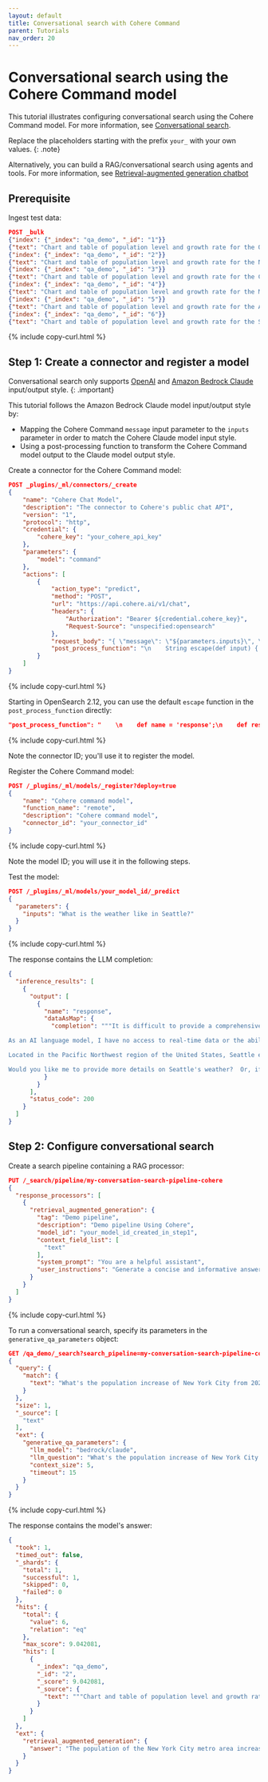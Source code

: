 ```yaml
---
layout: default
title: Conversational search with Cohere Command
parent: Tutorials
nav_order: 20
---
```


# Conversational search using the Cohere Command model

This tutorial illustrates configuring conversational search using the Cohere Command model. For more information, see [Conversational search]({{site.url}}{{site.baseurl}}/search-plugins/conversational-search/).

Replace the placeholders starting with the prefix `your_` with your own values.
{: .note}

Alternatively, you can build a RAG/conversational search using agents and tools. For more information, see [Retrieval-augmented generation chatbot]({{site.url}}{{site.baseurl}}/ml-commons-plugin/tutorials/rag-conversational-agent/)

## Prerequisite

Ingest test data:

```json
POST _bulk
{"index": {"_index": "qa_demo", "_id": "1"}}
{"text": "Chart and table of population level and growth rate for the Ogden-Layton metro area from 1950 to 2023. United Nations population projections are also included through the year 2035.\nThe current metro area population of Ogden-Layton in 2023 is 750,000, a 1.63% increase from 2022.\nThe metro area population of Ogden-Layton in 2022 was 738,000, a 1.79% increase from 2021.\nThe metro area population of Ogden-Layton in 2021 was 725,000, a 1.97% increase from 2020.\nThe metro area population of Ogden-Layton in 2020 was 711,000, a 2.16% increase from 2019."}
{"index": {"_index": "qa_demo", "_id": "2"}}
{"text": "Chart and table of population level and growth rate for the New York City metro area from 1950 to 2023. United Nations population projections are also included through the year 2035.\\nThe current metro area population of New York City in 2023 is 18,937,000, a 0.37% increase from 2022.\\nThe metro area population of New York City in 2022 was 18,867,000, a 0.23% increase from 2021.\\nThe metro area population of New York City in 2021 was 18,823,000, a 0.1% increase from 2020.\\nThe metro area population of New York City in 2020 was 18,804,000, a 0.01% decline from 2019."}
{"index": {"_index": "qa_demo", "_id": "3"}}
{"text": "Chart and table of population level and growth rate for the Chicago metro area from 1950 to 2023. United Nations population projections are also included through the year 2035.\\nThe current metro area population of Chicago in 2023 is 8,937,000, a 0.4% increase from 2022.\\nThe metro area population of Chicago in 2022 was 8,901,000, a 0.27% increase from 2021.\\nThe metro area population of Chicago in 2021 was 8,877,000, a 0.14% increase from 2020.\\nThe metro area population of Chicago in 2020 was 8,865,000, a 0.03% increase from 2019."}
{"index": {"_index": "qa_demo", "_id": "4"}}
{"text": "Chart and table of population level and growth rate for the Miami metro area from 1950 to 2023. United Nations population projections are also included through the year 2035.\\nThe current metro area population of Miami in 2023 is 6,265,000, a 0.8% increase from 2022.\\nThe metro area population of Miami in 2022 was 6,215,000, a 0.78% increase from 2021.\\nThe metro area population of Miami in 2021 was 6,167,000, a 0.74% increase from 2020.\\nThe metro area population of Miami in 2020 was 6,122,000, a 0.71% increase from 2019."}
{"index": {"_index": "qa_demo", "_id": "5"}}
{"text": "Chart and table of population level and growth rate for the Austin metro area from 1950 to 2023. United Nations population projections are also included through the year 2035.\\nThe current metro area population of Austin in 2023 is 2,228,000, a 2.39% increase from 2022.\\nThe metro area population of Austin in 2022 was 2,176,000, a 2.79% increase from 2021.\\nThe metro area population of Austin in 2021 was 2,117,000, a 3.12% increase from 2020.\\nThe metro area population of Austin in 2020 was 2,053,000, a 3.43% increase from 2019."}
{"index": {"_index": "qa_demo", "_id": "6"}}
{"text": "Chart and table of population level and growth rate for the Seattle metro area from 1950 to 2023. United Nations population projections are also included through the year 2035.\\nThe current metro area population of Seattle in 2023 is 3,519,000, a 0.86% increase from 2022.\\nThe metro area population of Seattle in 2022 was 3,489,000, a 0.81% increase from 2021.\\nThe metro area population of Seattle in 2021 was 3,461,000, a 0.82% increase from 2020.\\nThe metro area population of Seattle in 2020 was 3,433,000, a 0.79% increase from 2019."}
```
{% include copy-curl.html %}

## Step 1: Create a connector and register a model

Conversational search only supports [OpenAI](https://github.com/opensearch-project/ml-commons/blob/2.x/docs/remote_inference_blueprints/open_ai_connector_chat_blueprint.md) 
and [Amazon Bedrock Claude](https://github.com/opensearch-project/ml-commons/blob/2.x/docs/remote_inference_blueprints/bedrock_connector_anthropic_claude_blueprint.md) input/output style.
{: .important}

This tutorial follows the Amazon Bedrock Claude model input/output style by:
- Mapping the Cohere Command `message` input parameter to the `inputs`  parameter in order to match the Cohere Claude model input style.
- Using a post-processing function to transform the Cohere Command model output to the Claude model output style.

Create a connector for the Cohere Command model:

```json
POST _plugins/_ml/connectors/_create
{
    "name": "Cohere Chat Model",
    "description": "The connector to Cohere's public chat API",
    "version": "1",
    "protocol": "http",
    "credential": {
        "cohere_key": "your_cohere_api_key"
    },
    "parameters": {
        "model": "command"
    },
    "actions": [
        {
            "action_type": "predict",
            "method": "POST",
            "url": "https://api.cohere.ai/v1/chat",
            "headers": {
                "Authorization": "Bearer ${credential.cohere_key}",
                "Request-Source": "unspecified:opensearch"
            },
            "request_body": "{ \"message\": \"${parameters.inputs}\", \"model\": \"${parameters.model}\" }",
            "post_process_function": "\n    String escape(def input) { \n      if (input.contains(\"\\\\\")) {\n        input = input.replace(\"\\\\\", \"\\\\\\\\\");\n      }\n      if (input.contains(\"\\\"\")) {\n        input = input.replace(\"\\\"\", \"\\\\\\\"\");\n      }\n      if (input.contains('\r')) {\n        input = input = input.replace('\r', '\\\\r');\n      }\n      if (input.contains(\"\\\\t\")) {\n        input = input.replace(\"\\\\t\", \"\\\\\\\\\\\\t\");\n      }\n      if (input.contains('\n')) {\n        input = input.replace('\n', '\\\\n');\n      }\n      if (input.contains('\b')) {\n        input = input.replace('\b', '\\\\b');\n      }\n      if (input.contains('\f')) {\n        input = input.replace('\f', '\\\\f');\n      }\n      return input;\n    }\n    def name = 'response';\n    def result = params.text;\n    def json = '{ \"name\": \"' + name + '\",' +\n          '\"dataAsMap\": { \"completion\":  \"' + escape(result) +\n          '\"}}';\n    return json;\n   \n    "
        }
    ]
}
```
{% include copy-curl.html %}

Starting in OpenSearch 2.12, you can use the default `escape` function in the `post_process_function` directly:

```json
"post_process_function": "    \n    def name = 'response';\n    def result = params.text;\n    def json = '{ \"name\": \"' + name + '\",' +\n                 '\"dataAsMap\": { \"completion\":  \"' + escape(result) +\n               '\"}}';\n    return json;"
```
{% include copy-curl.html %}

Note the connector ID; you'll use it to register the model.

Register the Cohere Command model:

```json
POST /_plugins/_ml/models/_register?deploy=true
{
    "name": "Cohere command model",
    "function_name": "remote",
    "description": "Cohere command model",
    "connector_id": "your_connector_id"
}
```
{% include copy-curl.html %}

Note the model ID; you will use it in the following steps.

Test the model:

```json
POST /_plugins/_ml/models/your_model_id/_predict
{
  "parameters": {
    "inputs": "What is the weather like in Seattle?"
  }
}
```
{% include copy-curl.html %}

The response contains the LLM completion:

```json
{
  "inference_results": [
    {
      "output": [
        {
          "name": "response",
          "dataAsMap": {
            "completion": """It is difficult to provide a comprehensive answer without a specific location or time frame in mind. 

As an AI language model, I have no access to real-time data or the ability to provide live weather reports. Instead, I can offer some general information about Seattle's weather, which is known for its mild, wet climate. 

Located in the Pacific Northwest region of the United States, Seattle experiences a maritime climate with cool, dry summers and mild, wet winters. While it is best known for its rainy days, Seattle's annual rainfall is actually less than New York City and Boston. 

Would you like me to provide more details on Seattle's weather?  Or, if you have a specific date or location in mind, I can try to retrieve real-time or historical weather information for you."""
          }
        }
      ],
      "status_code": 200
    }
  ]
}
```

## Step 2: Configure conversational search

Create a search pipeline containing a RAG processor:

```json
PUT /_search/pipeline/my-conversation-search-pipeline-cohere
{
  "response_processors": [
    {
      "retrieval_augmented_generation": {
        "tag": "Demo pipeline",
        "description": "Demo pipeline Using Cohere",
        "model_id": "your_model_id_created_in_step1",
        "context_field_list": [
          "text"
        ],
        "system_prompt": "You are a helpful assistant",
        "user_instructions": "Generate a concise and informative answer in less than 100 words for the given question"
      }
    }
  ]
}
```
{% include copy-curl.html %}

To run a conversational search, specify its parameters in the `generative_qa_parameters` object:

```json
GET /qa_demo/_search?search_pipeline=my-conversation-search-pipeline-cohere
{
  "query": {
    "match": {
      "text": "What's the population increase of New York City from 2021 to 2023?"
    }
  },
  "size": 1,
  "_source": [
    "text"
  ],
  "ext": {
    "generative_qa_parameters": {
      "llm_model": "bedrock/claude",
      "llm_question": "What's the population increase of New York City from 2021 to 2023?",
      "context_size": 5,
      "timeout": 15
    }
  }
}
```
{% include copy-curl.html %}

The response contains the model's answer:

```json
{
  "took": 1,
  "timed_out": false,
  "_shards": {
    "total": 1,
    "successful": 1,
    "skipped": 0,
    "failed": 0
  },
  "hits": {
    "total": {
      "value": 6,
      "relation": "eq"
    },
    "max_score": 9.042081,
    "hits": [
      {
        "_index": "qa_demo",
        "_id": "2",
        "_score": 9.042081,
        "_source": {
          "text": """Chart and table of population level and growth rate for the New York City metro area from 1950 to 2023. United Nations population projections are also included through the year 2035.\nThe current metro area population of New York City in 2023 is 18,937,000, a 0.37% increase from 2022.\nThe metro area population of New York City in 2022 was 18,867,000, a 0.23% increase from 2021.\nThe metro area population of New York City in 2021 was 18,823,000, a 0.1% increase from 2020.\nThe metro area population of New York City in 2020 was 18,804,000, a 0.01% decline from 2019."""
        }
      }
    ]
  },
  "ext": {
    "retrieval_augmented_generation": {
      "answer": "The population of the New York City metro area increased by about 210,000 from 2021 to 2023. The 2021 population was 18,823,000, and in 2023 it was 18,937,000. The average growth rate is 0.23% yearly."
    }
  }
}
```